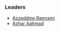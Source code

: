 ### Leaders
* [Azzeddine Ramrami](mailto:azzeddine.ramrami@owasp.org)
* [Azhar Aahmad](mailto:azhar.2017815@iit.ac.lk)
